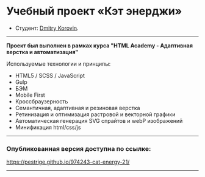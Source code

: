 # Учебный проект «Кэт энерджи»

* Студент: [Dmitry Korovin](https://up.htmlacademy.ru/adaptive/21/user/974243).

---

**Проект был выполнен в рамках курса "HTML Academy - Адаптивная верстка и автоматизация"**

Используемые технологии и принципы:

- HTML5 / SCSS / JavaScript
- Gulp
- БЭМ
- Mobile First
- Кроссбраузерность
- Семантичная, адаптивная и резиновая верстка
- Ретинизация и оптимизация растровой и векторной графики
- Автоматическая генерация SVG спрайтов и webP изображений
- Минификация html/css/js

---

### Опубликованная версия доступна по ссылке:

https://pestrige.github.io/974243-cat-energy-21/

---
